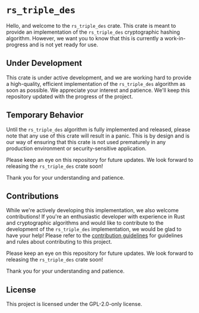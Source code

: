 # `rs_triple_des`
Hello, and welcome to the `rs_triple_des` crate. This crate is meant to provide an implementation of the `rs_triple_des` cryptographic hashing algorithm. However, we want you to know that this is currently a work-in-progress and is not yet ready for use.

## Under Development
This crate is under active development, and we are working hard to provide a high-quality, efficient implementation of the `rs_triple_des` algorithm as soon as possible. We appreciate your interest and patience. We'll keep this repository updated with the progress of the project.

## Temporary Behavior
Until the `rs_triple_des` algorithm is fully implemented and released, please note that any use of this crate will result in a panic. This is by design and is our way of ensuring that this crate is not used prematurely in any production environment or security-sensitive application.

Please keep an eye on this repository for future updates. We look forward to releasing the `rs_triple_des` crate soon!

Thank you for your understanding and patience.

## Contributions
While we're actively developing this implementation, we also welcome contributions! If you're an enthusiastic developer with experience in Rust and cryptographic algorithms and would like to contribute to the development of the `rs_triple_des` implementation, we would be glad to have your help! Please refer to the [contribution guidelines](https://github.com/Azgrom/RustyShield/CONTRIBUTING.md) for guidelines and rules about contributing to this project.

Please keep an eye on this repository for future updates. We look forward to releasing the `rs_triple_des` crate soon!

Thank you for your understanding and patience.

## License
This project is licensed under the GPL-2.0-only license.
